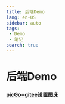 ```yaml
---
title: 后端Demo
lang: en-US
sidebar: auto
tags:
 - Demo
 - 笔记
search: true
---
```

#  后端Demo
#### [picGo+gitee设置图床](./picGo+gitee设置图床.md)


